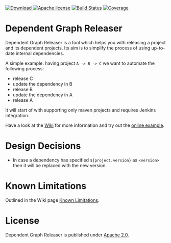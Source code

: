 [![Download](https://api.bintray.com/packages/loewenfels/oss/dep-graph-releaser/images/download.svg) ](https://bintray.com/loewenfels/oss/dep-graph-releaser/_latestVersion)
[![Apache license](https://img.shields.io/badge/license-Apache%202.0-brightgreen.svg)](http://opensource.org/licenses/Apache2.0)
[![Build Status](https://travis-ci.org/loewenfels/dep-graph-releaser.svg?tag=v0.3.4)](https://travis-ci.org/loewenfels/dep-graph-releaser/branches)
[![Coverage](https://codecov.io/github/loewenfels/dep-graph-releaser/coverage.svg?tag=v0.3.4)](https://codecov.io/github/loewenfels/dep-graph-releaser?tag=v0.3.4)

# Dependent Graph Releaser
Dependent Graph Releaser is a tool which helps you with releasing a project and its dependent projects.
Its aim is to simplify the process of using up-to-date internal dependencies.
 
A simple example: having project `A -> B -> C` we want to automate the following process:
- release C
- update the dependency in B
- release B
- update the dependency in A
- release A

It will start of with supporting only maven projects and requires Jenkins integration.

Have a look at the [Wiki](https://github.com/loewenfels/dep-graph-releaser/wiki) 
for more information and try out the [online example](https://loewenfels.github.io/dep-graph-releaser/#./release.json).
   
# Design Decisions   
- In case a dependency has specified `${project.version}` as `<version>` then it will be replaced with the new version.
   
# Known Limitations

Outlined in the Wiki page [Known Limitations](https://github.com/loewenfels/dep-graph-releaser/wiki/Known-Limitations).

# License
Dependent Graph Releaser is published under [Apache 2.0](http://opensource.org/licenses/Apache2.0). 

